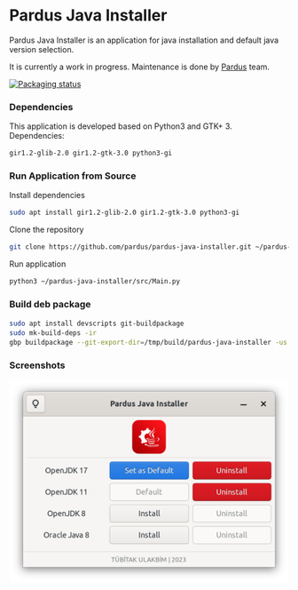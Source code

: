 # Pardus Java Installer

Pardus Java Installer is an application for java installation and default java version selection.

It is currently a work in progress. Maintenance is done by <a href="https://www.pardus.org.tr/">Pardus</a> team.

[![Packaging status](https://repology.org/badge/vertical-allrepos/pardus-java-installer.svg)](https://repology.org/project/pardus-java-installer/versions)

### **Dependencies**

This application is developed based on Python3 and GTK+ 3. Dependencies:
```bash
gir1.2-glib-2.0 gir1.2-gtk-3.0 python3-gi
```

### **Run Application from Source**

Install dependencies
```bash
sudo apt install gir1.2-glib-2.0 gir1.2-gtk-3.0 python3-gi
```
Clone the repository
```bash
git clone https://github.com/pardus/pardus-java-installer.git ~/pardus-java-installer
```
Run application
```bash
python3 ~/pardus-java-installer/src/Main.py
```

### **Build deb package**

```bash
sudo apt install devscripts git-buildpackage
sudo mk-build-deps -ir
gbp buildpackage --git-export-dir=/tmp/build/pardus-java-installer -us -uc
```

### **Screenshots**

![Pardus Java Installer 1](screenshots/pardus-java-installer-1.png)
